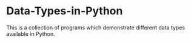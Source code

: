# Data-Types-in-Python
This is a collection of programs which demonstrate different data types available in Python.
